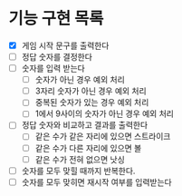 # 기능 구현 목록

- [x] 게임 시작 문구를 출력한다
- [ ] 정답 숫자를 결정한다
- [ ] 숫자를 입력 받는다
    - [ ] 숫자가 아닌 경우 예외 처리
    - [ ] 3자리 숫자가 아닌 경우 예외 처리
    - [ ] 중복된 숫자가 있는 경우 예외 처리
    - [ ] 1에서 9사이의 숫자가 아닌 경우 예외 처리
- [ ] 정답 숫자와 비교하고 결과를 출력한다
    - [ ] 같은 수가 같은 자리에 있으면 스트라이크
    - [ ] 같은 수가 다른 자리에 있으면 볼
    - [ ] 같은 수가 전혀 없으면 낫싱
- [ ] 숫자를 모두 맞힐 때까지 반복한다.
- [ ] 숫자를 모두 맞히면 재시작 여부를 입력받는다